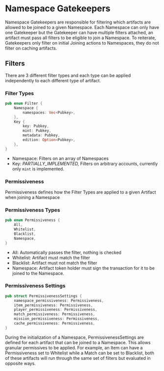 # Namespace Gatekeepers

Namespace Gatekeepers are responsible for filtering which artifacts are allowed to be joined to a given Namespace. Each Namespace can only have one Gatekeeper but the Gatekeeper can have multiple filters attached, an artifact must pass all filters to be eligible to join a Namespace. To reiterate, Gatekeepers only filter on initial Joining actions to Namespaces, they do not filter on caching artifacts.

## Filters

There are 3 different filter types and each type can be applied independently to each different type of artifact.

### Filter Types

```rust
pub enum Filter {
    Namespace {
        namespaces: Vec<Pubkey>,
    },
    Key {
        key: Pubkey,
        mint: Pubkey,
        metadata: Pubkey,
        edition: Option<Pubkey>,
    },
}
```

* Namespace: Filters on an array of Namespaces
* Key: _PARTIALLY\_IMPLEMENTED,_ Filters on arbitrary accounts, currently only `mint` is implemented.

### Permissiveness

Permissiveness defines how the Filter Types are applied to a given Artifact when joining a Namespace

### Permissiveness Types

```rust
pub enum Permissiveness {
    All,
    Whitelist,
    Blacklist,
    Namespace,
}
```

* All: Automatically passes the filter, nothing is checked
* Whitelist: Artifact must match the filter
* Blacklist: Artifact must not match the filter
* Namespace: Artifact token holder must sign the transaction for it to be joined to the Namespace.

### Permissiveness Settings

```rust
pub struct PermissivenessSettings {
    namespace_permissiveness: Permissiveness,
    item_permissiveness: Permissiveness,
    player_permissiveness: Permissiveness,
    match_permissiveness: Permissiveness,
    mission_permissiveness: Permissiveness,
    cache_permissiveness: Permissiveness,
}
```

During the initialization of a Namespace, PermissivenessSettings are defined for each artifact that can be joined to a Namespace. This allows granular permissives to be applied. For example, an Item can have a Permissiveness set to Whitelist while a Match can be set to Blacklist, both of these artifacts will run through the same set of filters but evaluated in opposite ways.
